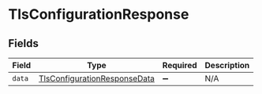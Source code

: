 # TlsConfigurationResponse


## Fields

| Field                                                                               | Type                                                                                | Required                                                                            | Description                                                                         |
| ----------------------------------------------------------------------------------- | ----------------------------------------------------------------------------------- | ----------------------------------------------------------------------------------- | ----------------------------------------------------------------------------------- |
| `data`                                                                              | [TlsConfigurationResponseData](../../models/shared/tlsconfigurationresponsedata.md) | :heavy_minus_sign:                                                                  | N/A                                                                                 |